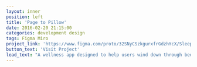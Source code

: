```yaml
---
layout: inner
position: left
title: 'Page to Pillow'
date: 2016-02-20 21:15:00
categories: development design
tags: Figma Miro
project_link: 'https://www.figma.com/proto/32SNyCSzkgurxfrGdzhYcX/SleepApp-Wireframe?node-id=1-2&p=f&t=Is3D1Wkpc7zIrSXq-1&scaling=scale-down&content-scaling=fixed&page-id=0%3A1&starting-point-node-id=1%3A2'
button_text: 'Visit Project'
lead_text: "A wellness app designed to help users wind down through bedtime reading and relaxation. Targeted primarily at students and busy individuals, the app blends structure and personalization to promote healthier sleep habits through curated book suggestions, customizable preferences, and a calming user experience."
---
```

